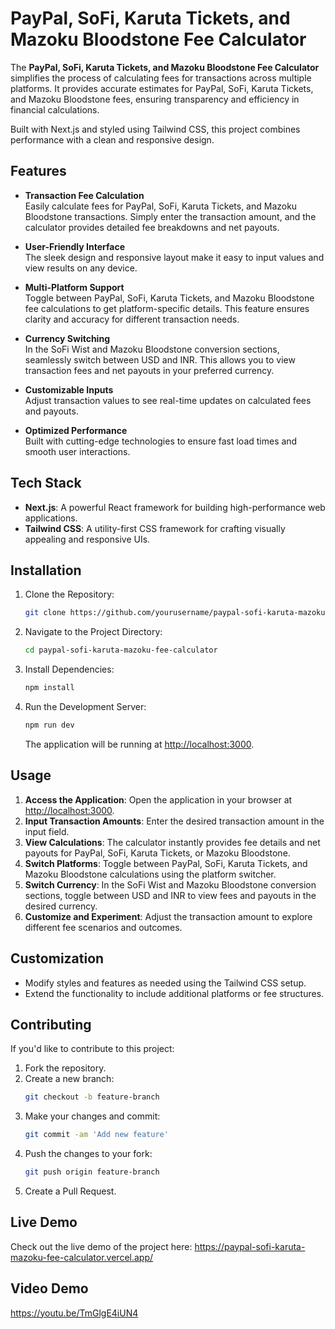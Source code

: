# PayPal, SoFi, Karuta Tickets, and Mazoku Bloodstone Fee Calculator

The **PayPal, SoFi, Karuta Tickets, and Mazoku Bloodstone Fee Calculator** simplifies the process of calculating fees for transactions across multiple platforms. It provides accurate estimates for PayPal, SoFi, Karuta Tickets, and Mazoku Bloodstone fees, ensuring transparency and efficiency in financial calculations.

Built with Next.js and styled using Tailwind CSS, this project combines performance with a clean and responsive design.

## Features

- **Transaction Fee Calculation**  
  Easily calculate fees for PayPal, SoFi, Karuta Tickets, and Mazoku Bloodstone transactions. Simply enter the transaction amount, and the calculator provides detailed fee breakdowns and net payouts.

- **User-Friendly Interface**  
  The sleek design and responsive layout make it easy to input values and view results on any device.

- **Multi-Platform Support**  
  Toggle between PayPal, SoFi, Karuta Tickets, and Mazoku Bloodstone fee calculations to get platform-specific details. This feature ensures clarity and accuracy for different transaction needs.

- **Currency Switching**  
  In the SoFi Wist and Mazoku Bloodstone conversion sections, seamlessly switch between USD and INR. This allows you to view transaction fees and net payouts in your preferred currency.

- **Customizable Inputs**  
  Adjust transaction values to see real-time updates on calculated fees and payouts.

- **Optimized Performance**  
  Built with cutting-edge technologies to ensure fast load times and smooth user interactions.

## Tech Stack

- **Next.js**: A powerful React framework for building high-performance web applications.
- **Tailwind CSS**: A utility-first CSS framework for crafting visually appealing and responsive UIs.

## Installation

1. Clone the Repository:
    ```bash
    git clone https://github.com/yourusername/paypal-sofi-karuta-mazoku-fee-calculator.git
    ```

2. Navigate to the Project Directory:
    ```bash
    cd paypal-sofi-karuta-mazoku-fee-calculator
    ```

3. Install Dependencies:
    ```bash
    npm install
    ```

4. Run the Development Server:
    ```bash
    npm run dev
    ```

    The application will be running at [http://localhost:3000](http://localhost:3000).

## Usage

1. **Access the Application**: Open the application in your browser at [http://localhost:3000](http://localhost:3000).  
2. **Input Transaction Amounts**: Enter the desired transaction amount in the input field.  
3. **View Calculations**: The calculator instantly provides fee details and net payouts for PayPal, SoFi, Karuta Tickets, or Mazoku Bloodstone.  
4. **Switch Platforms**: Toggle between PayPal, SoFi, Karuta Tickets, and Mazoku Bloodstone calculations using the platform switcher.  
5. **Switch Currency**: In the SoFi Wist and Mazoku Bloodstone conversion sections, toggle between USD and INR to view fees and payouts in the desired currency.  
6. **Customize and Experiment**: Adjust the transaction amount to explore different fee scenarios and outcomes.

## Customization

- Modify styles and features as needed using the Tailwind CSS setup.
- Extend the functionality to include additional platforms or fee structures.

## Contributing

If you'd like to contribute to this project:

1. Fork the repository.
2. Create a new branch:
    ```bash
    git checkout -b feature-branch
    ```
3. Make your changes and commit:
    ```bash
    git commit -am 'Add new feature'
    ```
4. Push the changes to your fork:
    ```bash
    git push origin feature-branch
    ```
5. Create a Pull Request.

## Live Demo

Check out the live demo of the project here: https://paypal-sofi-karuta-mazoku-fee-calculator.vercel.app/

## Video Demo

https://youtu.be/TmGlgE4iUN4

